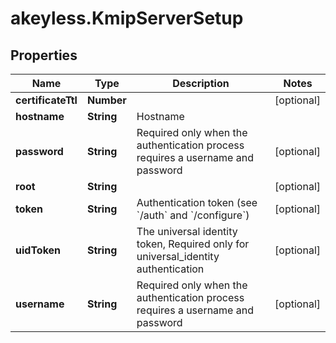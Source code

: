 # akeyless.KmipServerSetup

## Properties

Name | Type | Description | Notes
------------ | ------------- | ------------- | -------------
**certificateTtl** | **Number** |  | [optional] 
**hostname** | **String** | Hostname | 
**password** | **String** | Required only when the authentication process requires a username and password | [optional] 
**root** | **String** |  | [optional] 
**token** | **String** | Authentication token (see &#x60;/auth&#x60; and &#x60;/configure&#x60;) | [optional] 
**uidToken** | **String** | The universal identity token, Required only for universal_identity authentication | [optional] 
**username** | **String** | Required only when the authentication process requires a username and password | [optional] 



